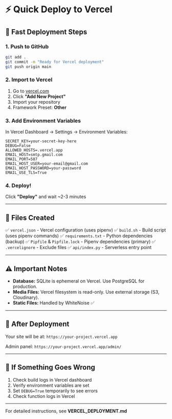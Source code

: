 # ⚡ Quick Deploy to Vercel

## 🚀 Fast Deployment Steps

### 1. Push to GitHub

```bash
git add .
git commit -m "Ready for Vercel deployment"
git push origin main
```

### 2. Import to Vercel

1. Go to [vercel.com](https://vercel.com)
2. Click **"Add New Project"**
3. Import your repository
4. Framework Preset: **Other**

### 3. Add Environment Variables

In Vercel Dashboard → Settings → Environment Variables:

```
SECRET_KEY=your-secret-key-here
DEBUG=False
ALLOWED_HOSTS=.vercel.app
EMAIL_HOST=smtp.gmail.com
EMAIL_PORT=587
EMAIL_HOST_USER=your-email@gmail.com
EMAIL_HOST_PASSWORD=your-password
EMAIL_USE_TLS=True
```

### 4. Deploy!

Click **"Deploy"** and wait ~2-3 minutes

---

## 📝 Files Created

✅ `vercel.json` - Vercel configuration (uses pipenv)
✅ `build.sh` - Build script (uses pipenv commands)
✅ `requirements.txt` - Python dependencies (backup)
✅ `Pipfile` & `Pipfile.lock` - Pipenv dependencies (primary)
✅ `.vercelignore` - Exclude files
✅ `api/index.py` - Serverless entry point

---

## ⚠️ Important Notes

- **Database:** SQLite is ephemeral on Vercel. Use PostgreSQL for production.
- **Media Files:** Vercel filesystem is read-only. Use external storage (S3, Cloudinary).
- **Static Files:** Handled by WhiteNoise ✅

---

## 🔗 After Deployment

Your site will be at: `https://your-project.vercel.app`

Admin panel: `https://your-project.vercel.app/admin/`

---

## 🐛 If Something Goes Wrong

1. Check build logs in Vercel dashboard
2. Verify environment variables are set
3. Set `DEBUG=True` temporarily to see errors
4. Check function logs in Vercel

---

For detailed instructions, see **VERCEL_DEPLOYMENT.md**
